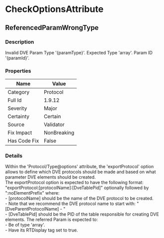 ﻿---  
uid: Validator_1_9_12  
---

# CheckOptionsAttribute

## ReferencedParamWrongType

### Description

Invalid DVE Param Type '{paramType}'. Expected Type 'array'. Param ID '{paramId}'.

### Properties

| Name         | Value       |
| ------------ | ----------- |
| Category     | Protocol    |
| Full Id      | 1.9.12      |
| Severity     | Major       |
| Certainty    | Certain     |
| Source       | Validator   |
| Fix Impact   | NonBreaking |
| Has Code Fix | False       |

### Details

Within the 'Protocol\/Type@options' attribute, the 'exportProtocol' option allows to define which DVE protocols should be made and based on what parameter DVE elements should be created.  
The exportProtocol option is expected to have the following format: "exportProtocol:\[protocolName\]:\[DveTablePid\]" optionally followed by ":noElementPrefix" where:  
\- \[protocolName\] should be the name of the DVE protocol to be created.  
    \- Note that we recommend the DVE protocol name to start with: "\[DveParentProtocolName\] \- "  
\- \[DveTablePid\] should be the PID of the table responsible for creating DVE elements. The referred Param is expected to:  
    \- Be of type 'array'.  
    \- Have its RTDisplay tag set to true.
